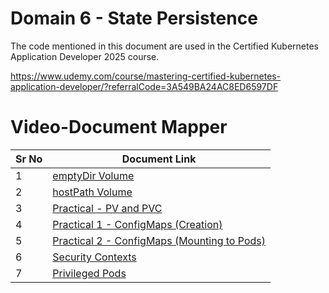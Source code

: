 # Domain 6 - State Persistence

The code mentioned in this document are used in the Certified Kubernetes Application Developer 2025 course.

https://www.udemy.com/course/mastering-certified-kubernetes-application-developer/?referralCode=3A549BA24AC8ED6597DF


# Video-Document Mapper

| Sr No | Document Link |
| ------ | ------ |
| 1 | [emptyDir Volume][PlDa] |
| 2 | [hostPath Volume][PlDb] |
| 3 | [Practical - PV and PVC][PlDc] |
| 4 | [Practical 1 - ConfigMaps (Creation)][PlDd]
| 5 | [Practical 2 - ConfigMaps (Mounting to Pods)][PlDe]
| 6 | [Security Contexts][PlDf]
| 7 | [Privileged Pods][PlDg]

   [PlDa]: <./emptydir.md>
   [PlDb]: <./hostPath.md>
   [PlDc]: <./pv-pvc.md>
   [PlDd]: <./configmap-01.md>
   [PlDe]: <./configmap-02.md>
   [PlDf]: <./security-context.md>
   [PlDg]: <./privileged-pod.md>
